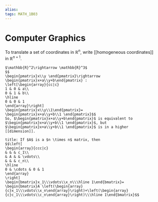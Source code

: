 ```yaml
---
alias:
tags: MATH_1B03
---
```

# Computer Graphics
To translate a set of coordinates in $\mathbb{R}^n$, write [[homogeneous coordinates]] in $\mathbb{R}^{n+1}$.

```ad-example
$\mathbb{R}^2\rightarrow \mathbb{R}^3$
$$
\begin{pmatrix}x\\y \end{pmatrix}\rightarrow 
\begin{pmatrix}x+a\\y+b\end{pmatrix} :
\left[\begin{array}{cc|c}
1 & 0 & a\\
0 & 1 & b\\
\hline
0 & 0 & 1
\end{array}\right]
\begin{pmatrix}x\\y\\1\end{pmatrix}=
\begin{pmatrix}x+a\\y+b\\1 \end{pmatrix}$$
So, $\begin{pmatrix}x+a\\y+b\end{pmatrix}$ is equivalent to $\begin{pmatrix}x+a\\y+b\\1 \end{pmatrix}$, but $\begin{pmatrix}x+a\\y+b\\1 \end{pmatrix}$ is in a higher [[dimension]].
```

```ad-abstract
title: If $A$ is a $n \times n$ matrix, then
$$\left[
\begin{array}{ccc|c}
& & & c_1\\
& A & & \vdots\\
& & & c_n\\
\hline
0 & \cdots & 0 & 1
\end{array}
\right]
\begin{bmatrix}x_1\\\vdots\\x_n\\\hline 1\end{bmatrix}=
\begin{bmatrix}A \left(\begin{array}{c}x_1\\\vdots\\x_n\end{array}\right)+\left(\begin{array}{c}c_1\\\vdots\\c_n\end{array}\right)\\\hline 1\end{bmatrix}$$
```